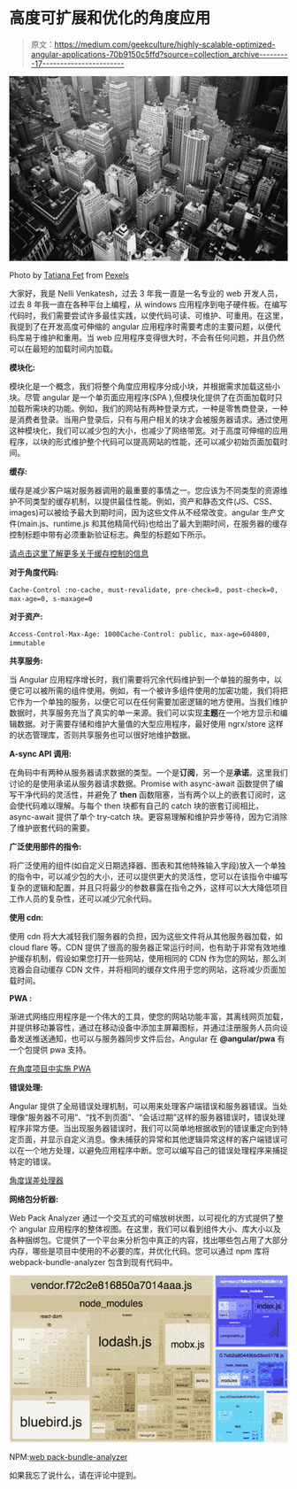 # 高度可扩展和优化的角度应用

> 原文：<https://medium.com/geekculture/highly-scalable-optimized-angular-applications-70b9150c5ffd?source=collection_archive---------17----------------------->

![](img/d348fb2fecdefa10cf90b830c260d4ed.png)

Photo by [Tatiana Fet](https://www.pexels.com/@tatiana-fet-420381?utm_content=attributionCopyText&utm_medium=referral&utm_source=pexels) from [Pexels](https://www.pexels.com/photo/aerial-view-and-grayscale-photography-of-high-rise-buildings-1105766/?utm_content=attributionCopyText&utm_medium=referral&utm_source=pexels)

大家好，我是 Nelli Venkatesh，过去 3 年我一直是一名专业的 web 开发人员，过去 8 年我一直在各种平台上编程，从 windows 应用程序到电子硬件板。在编写代码时，我们需要尝试许多最佳实践，以使代码可读、可维护、可重用。在这里，我提到了在开发高度可伸缩的 angular 应用程序时需要考虑的主要问题，以便代码库易于维护和重用。当 web 应用程序变得很大时，不会有任何问题，并且仍然可以在最短的加载时间内加载。

**模块化:**

模块化是一个概念，我们将整个角度应用程序分成小块，并根据需求加载这些小块。尽管 angular 是一个单页面应用程序(SPA ),但模块化提供了在页面加载时只加载所需块的功能。例如，我们的网站有两种登录方式，一种是零售商登录，一种是消费者登录。当用户登录后，只有与用户相关的块才会被服务器请求。通过使用这种模块化，我们可以减少包的大小，也减少了网络带宽。对于高度可伸缩的应用程序，以块的形式维护整个代码可以提高网站的性能，还可以减少初始页面加载时间。

**缓存:**

缓存是减少客户端对服务器调用的最重要的事情之一。您应该为不同类型的资源维护不同类型的缓存机制，以提供最佳性能。例如，资产和静态文件(JS、CSS、images)可以被给予最大到期时间，因为这些文件从不经常改变。angular 生产文件(main.js、runtime.js 和其他精简代码)也给出了最大到期时间，在服务器的缓存控制标题中带有必须重新验证标志。典型的标题如下所示。

[请点击这里了解更多关于缓存控制的信息](https://developer.mozilla.org/en-US/docs/Web/HTTP/Headers/Cache-Control)

**对于角度代码:**

```
Cache-Control :no-cache, must-revalidate, pre-check=0, post-check=0, max-age=0, s-maxage=0
```

**对于资产:**

```
Access-Control-Max-Age: 1000Cache-Control: public, max-age=604800, immutable
```

**共享服务:**

当 Angular 应用程序增长时，我们需要将冗余代码维护到一个单独的服务中，以便它可以被所需的组件使用。例如，有一个被许多组件使用的加密功能，我们将把它作为一个单独的服务，以便它可以在任何需要加密逻辑的地方使用。当我们维护数据时，共享服务充当了真实的单一来源。我们可以实现**主题**在一个地方显示和编辑数据。对于需要存储和维护大量值的大型应用程序，最好使用 ngrx/store 这样的状态管理库，否则共享服务也可以很好地维护数据。

**A-sync API 调用:**

在角码中有两种从服务器请求数据的类型。一个是**订阅**，另一个是**承诺**。这里我们讨论的是使用承诺从服务器请求数据。Promise with async-await 函数提供了编写干净代码的灵活性，并避免了 **then** 函数阻塞，当有两个以上的嵌套订阅时，这会使代码难以理解。与每个 then 块都有自己的 catch 块的嵌套订阅相比，async-await 提供了单个 try-catch 块。更容易理解和维护异步等待，因为它消除了维护嵌套代码的需要。

**广泛使用部件的指令:**

将广泛使用的组件(如自定义日期选择器、图表和其他特殊输入字段)放入一个单独的指令中，可以减少包的大小，还可以提供更大的灵活性，您可以在该指令中编写复杂的逻辑和配置，并且只将最少的参数暴露在指令之外，这样可以大大降低项目工作人员的复杂性，还可以减少冗余代码。

**使用 cdn:**

使用 cdn 将大大减轻我们服务器的负担，因为这些文件将从其他服务器加载，如 cloud flare 等。CDN 提供了很高的服务器正常运行时间，也有助于非常有效地维护缓存机制，假设如果您打开一些网站，使用相同的 CDN 作为您的网站，那么浏览器会自动缓存 CDN 文件，并将相同的缓存文件用于您的网站，这将减少页面加载时间。

**PWA :**

渐进式网络应用程序是一个伟大的工具，使您的网站功能丰富，其离线网页加载，并提供移动兼容性，通过在移动设备中添加主屏幕图标，并通过注册服务人员向设备发送推送通知，也可以与服务器同步文件后台。Angular 在 **@angular/pwa** 有一个包提供 pwa 支持。

[在角度项目中实施 PWA](https://angular.io/guide/service-worker-getting-started)

**错误处理:**

Angular 提供了全局错误处理机制，可以用来处理客户端错误和服务器错误。当处理像“服务器不可用”、“找不到页面”、“会话过期”这样的服务器错误时，错误处理程序非常方便。当出现服务器错误时，我们可以简单地根据收到的错误重定向到特定页面，并显示自定义消息。像未捕获的异常和其他逻辑异常这样的客户端错误可以在一个地方处理，以避免应用程序中断。您可以编写自己的错误处理程序来捕捉特定的错误。

[角度误差处理器](https://angular.io/api/core/ErrorHandler#description)

**网络包分析器:**

Web Pack Analyzer 通过一个交互式的可缩放树状图，以可视化的方式提供了整个 angular 应用程序的整体视图。在这里，我们可以看到组件大小、库大小以及各种捆绑包。它提供了一个平台来分析包中真正的内容，找出哪些包占用了大部分内存，哪些是项目中使用的不必要的库，并优化代码。您可以通过 npm 库将 webpack-bundle-analyzer 包含到现有代码中。

![](img/32c44fff422110094f27e11d34ee68b8.png)

NPM:[web pack-bundle-analyzer](https://www.npmjs.com/package/webpack-bundle-analyzer)

如果我忘了说什么，请在评论中提到。